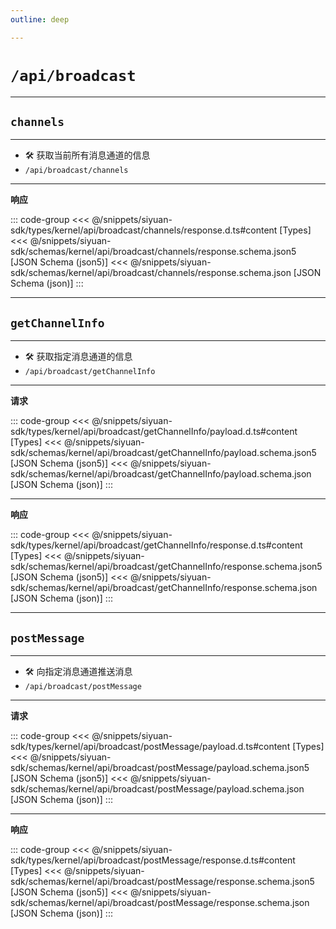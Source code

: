 ```yaml
---
outline: deep

---
```


# `/api/broadcast`

---
## `channels`

---

- 🛠 获取当前所有消息通道的信息
- `/api/broadcast/channels`

---
**响应**

::: code-group
<<< @/snippets/siyuan-sdk/types/kernel/api/broadcast/channels/response.d.ts#content [Types]
<<< @/snippets/siyuan-sdk/schemas/kernel/api/broadcast/channels/response.schema.json5 [JSON Schema (json5)]
<<< @/snippets/siyuan-sdk/schemas/kernel/api/broadcast/channels/response.schema.json [JSON Schema (json)]
:::

---
## `getChannelInfo`

---

- 🛠 获取指定消息通道的信息
- `/api/broadcast/getChannelInfo`

---
**请求**

::: code-group
<<< @/snippets/siyuan-sdk/types/kernel/api/broadcast/getChannelInfo/payload.d.ts#content [Types]
<<< @/snippets/siyuan-sdk/schemas/kernel/api/broadcast/getChannelInfo/payload.schema.json5 [JSON Schema (json5)]
<<< @/snippets/siyuan-sdk/schemas/kernel/api/broadcast/getChannelInfo/payload.schema.json [JSON Schema (json)]
:::

---
**响应**

::: code-group
<<< @/snippets/siyuan-sdk/types/kernel/api/broadcast/getChannelInfo/response.d.ts#content [Types]
<<< @/snippets/siyuan-sdk/schemas/kernel/api/broadcast/getChannelInfo/response.schema.json5 [JSON Schema (json5)]
<<< @/snippets/siyuan-sdk/schemas/kernel/api/broadcast/getChannelInfo/response.schema.json [JSON Schema (json)]
:::

---
## `postMessage`

---

- 🛠 向指定消息通道推送消息
- `/api/broadcast/postMessage`

---
**请求**

::: code-group
<<< @/snippets/siyuan-sdk/types/kernel/api/broadcast/postMessage/payload.d.ts#content [Types]
<<< @/snippets/siyuan-sdk/schemas/kernel/api/broadcast/postMessage/payload.schema.json5 [JSON Schema (json5)]
<<< @/snippets/siyuan-sdk/schemas/kernel/api/broadcast/postMessage/payload.schema.json [JSON Schema (json)]
:::

---
**响应**

::: code-group
<<< @/snippets/siyuan-sdk/types/kernel/api/broadcast/postMessage/response.d.ts#content [Types]
<<< @/snippets/siyuan-sdk/schemas/kernel/api/broadcast/postMessage/response.schema.json5 [JSON Schema (json5)]
<<< @/snippets/siyuan-sdk/schemas/kernel/api/broadcast/postMessage/response.schema.json [JSON Schema (json)]
:::
